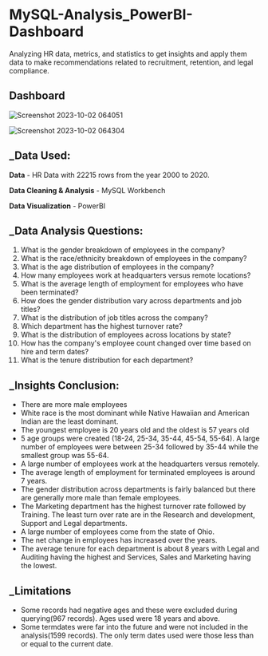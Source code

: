 # MySQL-Analysis_PowerBI-Dashboard
Analyzing HR data, metrics, and statistics to get insights and apply them data to make recommendations related to recruitment, retention, and legal compliance.
## Dashboard

![Screenshot 2023-10-02 064051](https://github.com/OmarKFawaz/MySQL-Analysis_PowerBI-Dashboard/assets/114176729/217bac93-61db-4e73-b45d-721a9865fb0b)

![Screenshot 2023-10-02 064304](https://github.com/OmarKFawaz/MySQL-Analysis_PowerBI-Dashboard/assets/114176729/a97110d8-8c26-485c-9f1b-d32a4ccd1868)

## _Data Used:

**Data** - HR Data with 22215 rows from the year 2000 to 2020.

**Data Cleaning & Analysis** - MySQL Workbench

**Data Visualization** - PowerBI

## _Data Analysis Questions:

1. What is the gender breakdown of employees in the company?
2. What is the race/ethnicity breakdown of employees in the company?
3. What is the age distribution of employees in the company?
4. How many employees work at headquarters versus remote locations?
5. What is the average length of employment for employees who have been terminated?
6. How does the gender distribution vary across departments and job titles?
7. What is the distribution of job titles across the company?
8. Which department has the highest turnover rate?
9. What is the distribution of employees across locations by state?
10. How has the company's employee count changed over time based on hire and term dates?
11. What is the tenure distribution for each department?

## _Insights Conclusion:
 - There are more male employees
 - White race is the most dominant while Native Hawaiian and American Indian are the least dominant.
 - The youngest employee is 20 years old and the oldest is 57 years old
 - 5 age groups were created (18-24, 25-34, 35-44, 45-54, 55-64). A large number of employees were between 25-34 followed by 35-44 while the smallest group was 55-64.
 - A large number of employees work at the headquarters versus remotely.
 - The average length of employment for terminated employees is around 7 years.
 - The gender distribution across departments is fairly balanced but there are generally more male than female employees.
 - The Marketing department has the highest turnover rate followed by Training. The least turn over rate are in the Research and development, Support and Legal departments.
 - A large number of employees come from the state of Ohio.
 - The net change in employees has increased over the years.
- The average tenure for each department is about 8 years with Legal and Auditing having the highest and Services, Sales and Marketing having the lowest.

## _Limitations

- Some records had negative ages and these were excluded during querying(967 records). Ages used were 18 years and above.
- Some termdates were far into the future and were not included in the analysis(1599 records). The only term dates used were those less than or equal to the current date.
